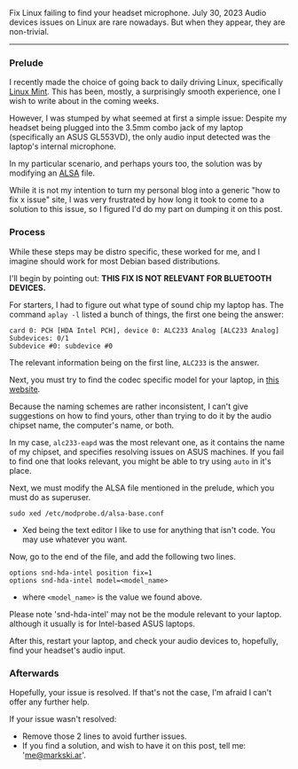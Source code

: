 Fix Linux failing to find your headset microphone.
July 30, 2023
Audio devices issues on Linux are rare nowadays. But when they appear, they are non-trivial.

---

### Prelude

I recently made the choice of going back to daily driving Linux, specifically [Linux Mint](https://linuxmint.com/). This has been, mostly, a surprisingly smooth experience, one I wish to write about in the coming weeks.

However, I was stumped by what seemed at first a simple issue: Despite my headset being plugged into the 3.5mm combo jack of my laptop (specifically an ASUS GL553VD), the only audio input detected was the laptop's internal microphone.

In my particular scenario, and perhaps yours too, the solution was by modifying an [ALSA](https://alsa-project.org/wiki/Main_Page) file.

While it is not my intention to turn my personal blog into a generic "how to fix x issue" site, I was very frustrated by how long it took to come to a solution to this issue, so I figured I'd do my part on dumping it on this post.

### Process

While these steps may be distro specific, these worked for me, and I imagine should work for most Debian based distributions.

I'll begin by pointing out: **THIS FIX IS NOT RELEVANT FOR BLUETOOTH DEVICES.**

For starters, I had to figure out what type of sound chip my laptop has.
The command `aplay -l` listed a bunch of things, the first one being the answer:

```
card 0: PCH [HDA Intel PCH], device 0: ALC233 Analog [ALC233 Analog]
Subdevices: 0/1
Subdevice #0: subdevice #0
```

The relevant information being on the first line, `ALC233` is the answer.

Next, you must try to find the codec specific model for your laptop, in [this website](https://www.kernel.org/doc/html/latest/sound/hd-audio/models.html).

Because the naming schemes are rather inconsistent, I can't give suggestions on how to find yours, other than trying to do it by the audio chipset name, the computer's name, or both.

In my case, `alc233-eapd` was the most relevant one, as it contains the name of my chipset, and specifies resolving issues on ASUS machines.
If you fail to find one that looks relevant, you might be able to try using `auto` in it's place.

Next, we must modify the ALSA file mentioned in the prelude, which you must do as superuser.

```
sudo xed /etc/modprobe.d/alsa-base.conf
```
* Xed being the text editor I like to use for anything that isn't code. You may use whatever you want.

Now, go to the end of the file, and add the following two lines.

```
options snd-hda-intel position fix=1
options snd-hda-intel model=<model_name>
```
* where `<model_name>` is the value we found above.

Please note 'snd-hda-intel' may not be the module relevant to your laptop. although it usually is for Intel-based ASUS laptops.

After this, restart your laptop, and check your audio devices to, hopefully, find your headset's audio input.

### Afterwards

Hopefully, your issue is resolved. If that's not the case, I'm afraid I can't offer any further help.

If your issue wasn't resolved:
- Remove those 2 lines to avoid further issues.
- If you find a solution, and wish to have it on this post, tell me: 'me@markski.ar'.